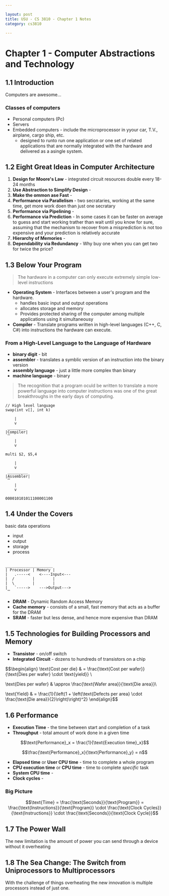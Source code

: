 ```yaml
---

layout: post
title: USU - CS 3810 - Chapter 1 Notes
category: cs3810

---
```


# Chapter 1 - Computer Abstractions and Technology

## 1.1 Introduction

Computers are awesome...

### Classes of computers

- Personal computers (Pc)
- Servers
- Embedded computers - include the microprocessor in yyour car, T.V., airplane, cargo ship, etc.
    + designed to runto run one application or one set of related applications that are normally integrated with the hardware and delivered as a asingle system.

## 1.2 Eight Great Ideas in Computer Architecture

1. __Design for Moore's Law__ - integrated circuit resources double every 18-24 months
2. __Use Abstraction to Simplify Design__ - 
3. __Make the ommon ase Fast__ - 
4. __Performance via Parallelism__ - two secrataries, working at the same time, get more work doen than just one secratary
5. __Performance via Pipelining__ - 
6. __Performance via Prediction__ - In some cases it can be faster on average to guess and start working trather than wait until you know for sure, assuming that the mechanism to recover from a misprediction is not too expensive and your prediction is relatively accurate
7. __Hierarchy of Memories__ - 
8. __Dependability via Redundancy__ - Why buy one when you can get two for twice the price?

## 1.3 Below Your Program

> The hardware in a computer can only execute extremely simple low-level instructions

- __Operating System__ - Interfaces between a user's program and the hardware.
    + handles basic input and output operations
    + allocates storage and memory
    + Provides protected sharing of the computer among multiple applications using it simultaneousy
- __Compiler__ - Translate programs written in high-level languages (C++, C, C#) into instructions the hardware  can execute.

### From a High-Level Language to the Language of Hardware

- __binary digit__ - bit
- __assembler__ - translates a symblic version of an instruction into the binary version
- __assembly language__ - just a little more complex than binary
- __machine language__ - binary

> The recognition that a program oculd be written to translate a more powerful language into computer instructions was one of the great breakthroughs in the early days of computing.

~~~
// High level language
swap(int v[], int k)
    
    |
    v
 ________    
|Compiler|
 ̅̅̅̅̅̅̅̅
    |
    v

multi $2, $5,4

    |
    v
 _________
|Assembler|
 ̅̅̅̅̅̅̅̅̅
    |
    v

000010101011100001100

~~~

## 1.4 Under the Covers

basic data operations

- input
- output
- storage
- process

~~~

_____________________
| Processor | Memory |
|   .-----<    <----Input<---
|  /        |        |
|  \        |        |
|   `----->    --->Output--->
 ̅̅̅̅̅̅̅̅̅̅̅̅̅̅̅̅̅̅̅̅

~~~

- __DRAM__ - Dynamic Random Access Memory
- __Cache memory__ - consists of a small, fast memory that acts as a buffer for the DRAM
- __SRAM__ - faster but less dense, and hence more expensive than DRAM

## 1.5 Technologies for Building Processors and Memory

- __Transistor__ - on/off switch
- __Integrated Circuit__ - dozens to hundreds of transistors on a chip

$$\begin{align}
\text{Cost per die} & = \frac{\text{Cost per wafer}}{\text{Dies per wafer} \cdot \text{yield}} \\

\text{Dies per wafer} & \approx \frac{\text{Wafer area}}{\text{Die area}}\\

\text{Yield} & = \frac{1}{\left(1 + \left(\text{Defects per area} \cdot \frac{\text{Die area}}{2}\right)\right)^2}
\end{align}$$

## 1.6 Performance

- __Execution Time__ - the time between start and completion of a task
- __Throughput__ - total amount of work done in a given time

$$\text{Performance}_x = \frac{1}{\text{Execution time}_x}$$

$$\frac{\text{Performance}_x}{\text{Performance}_y} = n$$

- __Elapsed time__ or __User CPU time__ - time to complete a whole program
- __CPU execution time__ or __CPU time__ - time to complete _specific_ task
- __System CPU time__ - 
- __Clock cycles__ - 

### Big Picture

$$\text{Time} = \frac{\text{Seconds}}{\text{Program}} = \frac{\text{Instructions}}{\text{Program}} \cdot \frac{\text{Clock Cycles}}{\text{Instructions}} \cdot \frac{\text{Seconds}}{\text{Clock Cycle}}$$

## 1.7 The Power Wall

The new limitation is the amount of power you can send through a device without it overheating

## 1.8 The Sea Change: The Switch from Uniprocessors to Multiprocessors

With the challenge of things overheating the new innovation is multiple processors instead of just one.